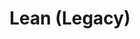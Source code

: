 ---
layout: redirect.njk
hideInSitemap: true
tags: level2
key: lean_de
title: Lean (Legacy)
alternativetitle: Lean
redirect: /de/design-system/lean/overview/
parent: designsystem_de
order: 6
---